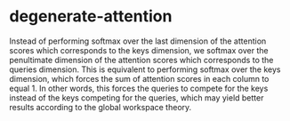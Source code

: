 # degenerate-attention

Instead of performing softmax over the last dimension of the attention scores which corresponds to the keys dimension, we softmax over the penultimate dimension of the attention scores which corresponds to the queries dimension. This is equivalent to performing softmax over the keys dimension, which forces the sum of attention scores in each column to equal 1. In other words, this forces the queries to compete for the keys instead of the keys competing for the queries, which may yield better results according to the global workspace theory.